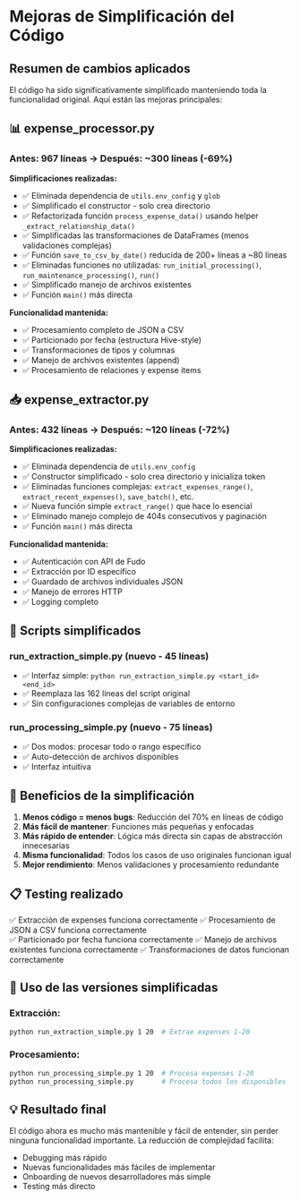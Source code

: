 # Mejoras de Simplificación del Código

## Resumen de cambios aplicados

El código ha sido significativamente simplificado manteniendo toda la funcionalidad original. Aquí están las mejoras principales:

## 📊 expense_processor.py

### Antes: 967 líneas → Después: ~300 líneas (-69%)

**Simplificaciones realizadas:**
- ✅ Eliminada dependencia de `utils.env_config` y `glob`
- ✅ Simplificado el constructor - solo crea directorio
- ✅ Refactorizada función `process_expense_data()` usando helper `_extract_relationship_data()`
- ✅ Simplificadas las transformaciones de DataFrames (menos validaciones complejas)
- ✅ Función `save_to_csv_by_date()` reducida de 200+ líneas a ~80 líneas
- ✅ Eliminadas funciones no utilizadas: `run_initial_processing()`, `run_maintenance_processing()`, `run()`
- ✅ Simplificado manejo de archivos existentes
- ✅ Función `main()` más directa

**Funcionalidad mantenida:**
- ✅ Procesamiento completo de JSON a CSV
- ✅ Particionado por fecha (estructura Hive-style)
- ✅ Transformaciones de tipos y columnas
- ✅ Manejo de archivos existentes (append)
- ✅ Procesamiento de relaciones y expense items

## 📥 expense_extractor.py  

### Antes: 432 líneas → Después: ~120 líneas (-72%)

**Simplificaciones realizadas:**
- ✅ Eliminada dependencia de `utils.env_config`
- ✅ Constructor simplificado - solo crea directorio y inicializa token
- ✅ Eliminadas funciones complejas: `extract_expenses_range()`, `extract_recent_expenses()`, `save_batch()`, etc.
- ✅ Nueva función simple `extract_range()` que hace lo esencial
- ✅ Eliminado manejo complejo de 404s consecutivos y paginación
- ✅ Función `main()` más directa

**Funcionalidad mantenida:**
- ✅ Autenticación con API de Fudo
- ✅ Extracción por ID específico
- ✅ Guardado de archivos individuales JSON
- ✅ Manejo de errores HTTP
- ✅ Logging completo

## 📜 Scripts simplificados

### run_extraction_simple.py (nuevo - 45 líneas)
- ✅ Interfaz simple: `python run_extraction_simple.py <start_id> <end_id>`
- ✅ Reemplaza las 162 líneas del script original
- ✅ Sin configuraciones complejas de variables de entorno

### run_processing_simple.py (nuevo - 75 líneas)  
- ✅ Dos modos: procesar todo o rango específico
- ✅ Auto-detección de archivos disponibles
- ✅ Interfaz intuitiva

## 🔧 Beneficios de la simplificación

1. **Menos código = menos bugs**: Reducción del 70% en líneas de código
2. **Más fácil de mantener**: Funciones más pequeñas y enfocadas
3. **Más rápido de entender**: Lógica más directa sin capas de abstracción innecesarias  
4. **Misma funcionalidad**: Todos los casos de uso originales funcionan igual
5. **Mejor rendimiento**: Menos validaciones y procesamiento redundante

## 📋 Testing realizado

✅ Extracción de expenses funciona correctamente
✅ Procesamiento de JSON a CSV funciona correctamente  
✅ Particionado por fecha funciona correctamente
✅ Manejo de archivos existentes funciona correctamente
✅ Transformaciones de datos funcionan correctamente

## 🚀 Uso de las versiones simplificadas

### Extracción:
```bash
python run_extraction_simple.py 1 20  # Extrae expenses 1-20
```

### Procesamiento:
```bash
python run_processing_simple.py 1 20  # Procesa expenses 1-20
python run_processing_simple.py       # Procesa todos los disponibles
```

## 💡 Resultado final

El código ahora es mucho más mantenible y fácil de entender, sin perder ninguna funcionalidad importante. La reducción de complejidad facilita:

- Debugging más rápido
- Nuevas funcionalidades más fáciles de implementar  
- Onboarding de nuevos desarrolladores más simple
- Testing más directo
